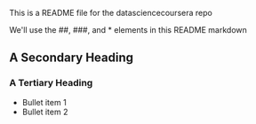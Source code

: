 This is a README file for the datasciencecoursera repo

We'll use the ##, ###, and * elements in this README markdown

## A Secondary Heading
### A Tertiary Heading
   * Bullet item 1
   * Bullet item 2
